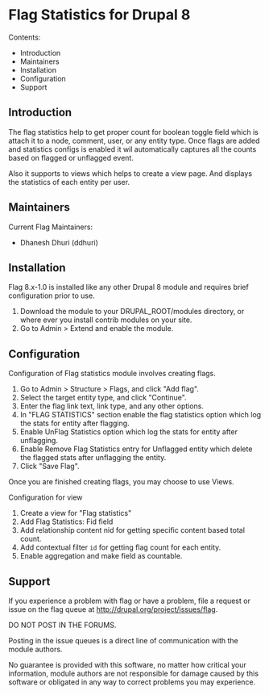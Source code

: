 Flag Statistics for Drupal 8
============================

Contents:
 * Introduction
 * Maintainers
 * Installation
 * Configuration
 * Support

Introduction
------------
The flag statistics help to get proper count for boolean toggle field which is
attach it to a node, comment, user, or any entity type. Once flags are added
and statistics configs is enabled it wil automatically captures all the counts
based on flagged or unflagged event.

Also it supports to views which helps to create a view page. And displays the
statistics of each entity per user.

Maintainers
-----------
Current Flag Maintainers:
 * Dhanesh Dhuri (ddhuri)

Installation
------------

Flag 8.x-1.0 is installed like any other Drupal 8 module and requires brief
configuration prior to use.

1. Download the module to your DRUPAL_ROOT/modules directory, or where ever you
install contrib modules on your site.
2. Go to Admin > Extend and enable the module.


Configuration
-------------

Configuration of Flag statistics module involves creating flags.

1. Go to Admin > Structure > Flags, and click "Add flag".
2. Select the target entity type, and click "Continue".
3. Enter the flag link text, link type, and any other options.
4. In "FLAG STATISTICS" section enable the flag statistics option which log the
stats for entity after flagging.
5. Enable UnFlag Statistics option which log the stats for entity after
unflagging.
6. Enable Remove Flag Statistics entry for Unflagged entity which delete the
flagged stats after unflagging the entity.
7. Click "Save Flag".

Once you are finished creating flags, you may choose to use Views.

Configuration for view
1. Create a view for "Flag statistics"
2. Add Flag Statistics: Fid field
3. Add relationship content nid for getting specific content based total count.
4. Add contextual filter `id` for getting flag count for each entity.
5. Enable aggregation and make field as countable.


Support
-------

If you experience a problem with flag or have a problem, file a request or
issue on the flag queue at http://drupal.org/project/issues/flag.

DO NOT POST IN THE FORUMS.

Posting in the issue queues is a direct line of communication with the module
authors.

No guarantee is provided with this software, no matter how critical your
information, module authors are not responsible for damage caused by this
software or obligated in any way to correct problems you may experience.
